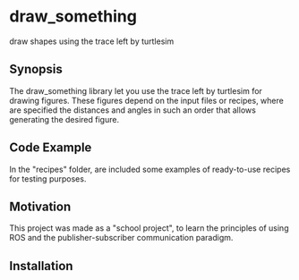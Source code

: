 # draw_something
draw shapes using the trace left by turtlesim

## Synopsis

The draw_something library let you use the trace left by turtlesim for drawing figures.
These figures depend on the input files or recipes, where are specified the distances and angles in such an order that allows generating the desired figure.

## Code Example

In the "recipes" folder, are included some examples of ready-to-use recipes for testing purposes.

## Motivation

This project was made as a "school project", to learn the principles of using ROS and the publisher-subscriber communication paradigm.

## Installation
